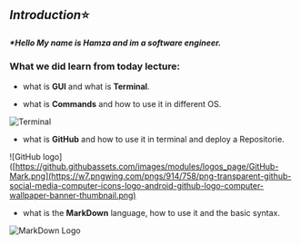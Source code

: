 ## *Introduction*:star: 

##### *Hello My name is Hamza and im a software engineer.

### What we did learn from today lecture: 

- what is **GUI** and what is **Terminal**.

- what is **Commands** and how to use it in different OS.

![Terminal](https://upload.wikimedia.org/wikipedia/commons/f/f9/Windows_Terminal_Logo.png)

- what is **GitHub** and how to use it in terminal and deploy a Repositorie.

![GitHub logo]([https://github.githubassets.com/images/modules/logos_page/GitHub-Mark.png](https://w7.pngwing.com/pngs/914/758/png-transparent-github-social-media-computer-icons-logo-android-github-logo-computer-wallpaper-banner-thumbnail.png)

- what is the **MarkDown** language, how to use it and the basic syntax.

![MarkDown Logo](https://fontawesomeicons.com/lib/svg/logo-markdown.svg)


